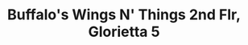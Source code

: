 ---
addr: ' 2nd Flr, Glorietta 5'
city: Makati City
country: Philippines
description: 2nd Flr, Glorietta 5 (at Ayala Ave & East Dr) Makati City Makati City
id: 5238339b11d29d0665758acf
lat: 14.551507
lng: 121.027122
title: Buffalo's Wings N' Things 2nd Flr, Glorietta 5
venue: Buffalo's Wings N' Things
---